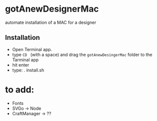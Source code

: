 # gotAnewDesignerMac
automate installation of a MAC for a designer

## Installation

- Open Terminal app.
- type `CD ` (with a space) and drag the `gotAnewDesingerMac` folder to the Tarminal app
- hit enter
- type: . install.sh


# to add:
- Fonts
- SVGo -> Node
- CraftManager -> ??

